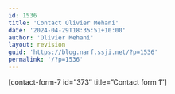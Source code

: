 ```yaml
---
id: 1536
title: 'Contact Olivier Mehani'
date: '2024-04-29T18:35:51+10:00'
author: 'Olivier Mehani'
layout: revision
guid: 'https://blog.narf.ssji.net/?p=1536'
permalink: '/?p=1536'
---
```


\[contact-form-7 id=”373″ title=”Contact form 1″\]